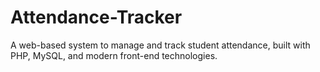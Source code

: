 # Attendance-Tracker
A web-based system to manage and track student attendance, built with PHP, MySQL, and modern front-end technologies.
